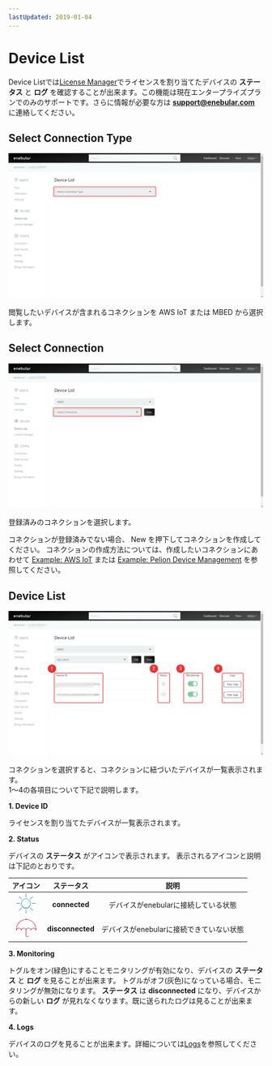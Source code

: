 ```yaml
---
lastUpdated: 2019-01-04
---
```


# Device List

Device Listでは[License Manager](./LicenseManager.md)でライセンスを割り当てたデバイスの **ステータス** と **ログ** を確認することが出来ます。この機能は現在エンタープライズプランでのみのサポートです。さらに情報が必要な方は **support@enebular.com** に連絡してください。

## Select Connection Type

![select_connection_type](../_asset/images/Devices/device_list-select_connection-001.png)

閲覧したいデバイスが含まれるコネクションを AWS IoT または MBED から選択します。

## Select Connection

![select_connection](../_asset/images/Devices/device_list-select_connection-002.png)

登録済みのコネクションを選択します。

コネクションが登録済みでない場合、 New を押下してコネクションを作成してください。
コネクションの作成方法については、作成したいコネクションにあわせて [Example: AWS IoT](../Deploy/DeployFlow/AWSIoT/index.md) または [Example: Pelion Device Management](../Deploy/DeployFlow/mbed/index.md) を参照してください。

## Device List

![device_list](../_asset/images/Devices/device_list-device_list.png)

コネクションを選択すると、コネクションに紐づいたデバイスが一覧表示されます。  
1～4の各項目について下記で説明します。

**1. Device ID**

ライセンスを割り当てたデバイスが一覧表示されます。

**2. Status**

デバイスの **ステータス** がアイコンで表示されます。
表示されるアイコンと説明は下記のとおりです。

| アイコン | ステータス | 説明 |
| :-: |:-: | :-: |
| ![connected](../_asset/images/Devices/device_list-status-connected.png)  | **connected** | デバイスがenebularに接続している状態 |
| ![disconnected](../_asset/images/Devices/device_list-status-disconnected.png) | **disconnected** | デバイスがenebularに接続できていない状態 |

**3. Monitoring**

トグルをオン(緑色)にすることモニタリングが有効になり、デバイスの **ステータス** と **ログ** を見ることが出来ます。
トグルがオフ(灰色)になっている場合、モニタリングが無効になります。 **ステータス** は **disconnected** になり、デバイスからの新しい **ログ** が見れなくなります。既に送られたログは見ることが出来ます。

**4. Logs**

デバイスのログを見ることが出来ます。詳細については[Logs](./Logs.md)を参照してください。